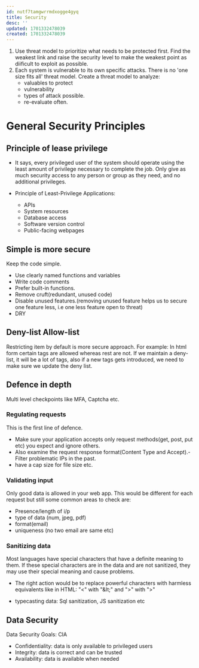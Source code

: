 ```yaml
---
id: nutf7tamgwrrmdxogge4gyq
title: Security
desc: ''
updated: 1701332478039
created: 1701332478039
---
```


1. Use threat model to prioritize what needs to be protected first. Find the weakest link and raise the security level to make the weakest point as diificult to exploit as possible.
2. Each system is vulnerable to its own specific  attacks. There is no 'one size fits all' threat model. Create a threat model to analyze:
    - valuables to protect
    - vulnerability
    - types of attack possible.
    - re-evaluate often.


# General Security Principles

## Principle of lease privilege
- It says, every privileged user of the system should operate using the least amount of privilege necessary to complete the job. Only give as much security access to any person or group as they need, and no additional privileges.

- Principle of Least-Privilege Applications:
    - APIs
    - System resources
    - Database access
    - Software version control
    - Public-facing webpages        

## Simple is more secure

Keep the code simple.
- Use clearly named functions and variables 
- Write code comments 
- Prefer built-in functions. 
- Remove cruft(redundant, unused code)
- Disable unused features.(removing unused feature helps us to secure one feature less, i.e one less feature open to threat)
- DRY

## Deny-list Allow-list

Restricting item by default is more secure approach. 
For example: In html form certain tags are allowed whereas rest are not. If we maintain a deny-list, it will be a lot of tags, also if a new tags gets introduced, we need to make sure we update the deny list. 

## Defence in depth
Multi level checkpoints like MFA, Captcha etc.

### Regulating requests
 This is the first line of defence. 
 - Make sure your application accepts only request methods(get, post, put etc) you expect and ignore others. 
 - Also examine the request response format(Content Type and Accept).- Filter problematic IPs in the past.
 - have a cap size for file size etc.

### Validating input
 Only good data is allowed in your web app. This would be different for each request but still some common areas to check are: 
 - Presence/length of i/p
 - type of data (num, jpeg, pdf)
 - format(email)
 - uniqueness (no two email are same etc)

### Sanitizing data
Most languages have special characters that have a definite meaning to them. If these special characters are in the data and are not sanitized, they may use their special meaning and cause problems. 

- The right action would be to replace powerful characters with harmless equivalents like in  HTML: "<" with "&It;" and ">" with "&gt;"

- typecasting data: Sql sanitization, JS sanitization etc


## Data Security

Data Security Goals: CIA
- Confidentiality: data is only available to privileged users
- Integrity: data is correct and can be trusted
- Availability: data is available when needed


